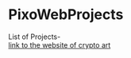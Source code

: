 # PixoWebProjects
List of Projects-\
[link to the website of crypto art](https://kavya-25.github.io/PixoWebProjects/pixoWebProjects/)
